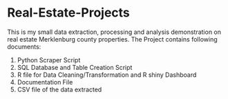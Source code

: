 # Real-Estate-Projects
This is my small data extraction, processing and analysis demonstration on real estate Merklenburg county properties.
The Project contains following documents:
1) Python Scraper Script
2) SQL Database and Table Creation Script
3) R file for Data Cleaning/Transformation and R shiny Dashboard
4) Documentation File 
5) CSV file of the data extracted
